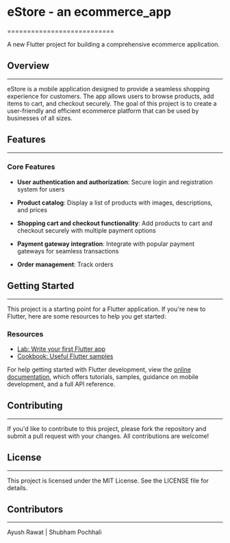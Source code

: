 # eStore - an ecommerce_app
===========================

A new Flutter project for building a comprehensive ecommerce application.

## Overview
-----------

eStore is a mobile application designed to provide a seamless shopping experience for customers. The app allows users to browse products, add items to cart, and checkout securely. The goal of this project is to create a user-friendly and efficient ecommerce platform that can be used by businesses of all sizes.

## Features
------------

### Core Features

* **User authentication and authorization**: Secure login and registration system for users
* **Product catalog**: Display a list of products with images, descriptions, and prices

* **Shopping cart and checkout functionality**: Add products to cart and checkout securely with multiple payment options
* **Payment gateway integration**: Integrate with popular payment gateways for seamless transactions
* **Order management**: Track orders 

## Getting Started
---------------

This project is a starting point for a Flutter application. If you're new to Flutter, here are some resources to help you get started:

### Resources

* [Lab: Write your first Flutter app](https://docs.flutter.dev/get-started/codelab)
* [Cookbook: Useful Flutter samples](https://docs.flutter.dev/cookbook)

For help getting started with Flutter development, view the [online documentation](https://docs.flutter.dev/), which offers tutorials, samples, guidance on mobile development, and a full API reference.

## Contributing
--------------

If you'd like to contribute to this project, please fork the repository and submit a pull request with your changes. All contributions are welcome!

## License
---------

This project is licensed under the MIT License. See the LICENSE file for details.

## Contributors
---------------

Ayush Rawat | Shubham Pochhali
